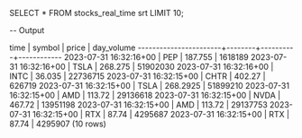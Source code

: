 SELECT * FROM stocks_real_time srt
LIMIT 10;

-- Output

time                   | symbol |  price   | day_volume 
-----------------------+--------+----------+------------
2023-07-31 16:32:16+00 | PEP    |  187.755 |    1618189
2023-07-31 16:32:16+00 | TSLA   |  268.275 |   51902030
2023-07-31 16:32:16+00 | INTC   |   36.035 |   22736715
2023-07-31 16:32:15+00 | CHTR   |   402.27 |     626719
2023-07-31 16:32:15+00 | TSLA   | 268.2925 |   51899210
2023-07-31 16:32:15+00 | AMD    |   113.72 |   29136618
2023-07-31 16:32:15+00 | NVDA   |   467.72 |   13951198
2023-07-31 16:32:15+00 | AMD    |   113.72 |   29137753
2023-07-31 16:32:15+00 | RTX    |    87.74 |    4295687
2023-07-31 16:32:15+00 | RTX    |    87.74 |    4295907
(10 rows)
